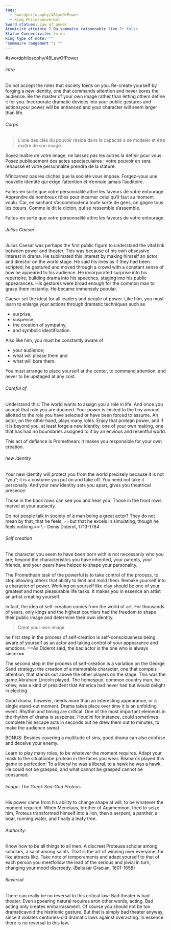 ```yaml
---
tags:
  - swordphilosophy/48LawOfPower
  - King_Philo/nonverbal
Sword statues: Law of power
Atomicité atteinte ? Ou sommaire raisonnable live ?: false
Statue Connectivité: to do
King type of note: ""
"sommaire rangement ": ""
---
```

#swordphilosophy/48LawOfPower 

###### intro
Do not accept the roles that society foists on you. Re-create yourself by forging a new identity, one that commands attention and never bores the audience. Be the master of your own image rather than letting others define it for you. Incorporate dramatic devices into your public gestures and actionsyour power will be enhanced and your character will seem larger than life.

###### Corps
> L’une des clés du pouvoir réside dans la capacité à se modeler et être maître de son image.

Soyez maître de votre image, ne laissez pas les autres la définir pour vous. Posez publiquement des actes spectaculaires : votre pouvoir en sera rehaussé et votre personnalité prendra de la stature.


N’incarnez pas les clichés que la société vous impose. Forgez-vous une nouvelle identité qui exige l’attention et n’ennuie jamais l’auditoire.

Faites-en sorte que votre personnalité attire les faveurs de votre entourage. Apprendre de nombreux rôles pour incarner celui qu’il faut au moment voulu. Car, en sachant s’accommoder à toute sorte de gens, on gagne tous les cœurs. 
Comme le dit le dicton, qui se ressemble s’assemble. 

Faites-en sorte que votre personnalité attire les faveurs de votre entourage.

###### Julius Caesar
Julius Caesar was perhaps the first public figure to understand the vital link between power and theater. This was because of his own obsessive interest in drama. He sublimated this interest by making himself an actor and director on the world stage. 
He said his lines as if they had been scripted; he gestured and moved through a crowd with a constant sense of how he appeared to his audience. He incorporated surprise into his repertoire, building drama into his speeches, staging into his public appearances. His gestures were broad enough for the common man to grasp them instantiy. He became immensely popular.

Caesar set the ideal for all leaders and people of power. Like him, you must learn to enlarge your actions through dramatic techniques such as 
- surprise,
- suspense, 
- the creation of sympathy, 
- and symbolic identification. 

Also like him, you must be constantly aware of
- your audience; 
- what will please them and
- what will bore them. 

You must arrange to place yourself at the center, to command attention, and never to be upstaged at any cost.

###### Careful of
Understand this: The world wants to assign you a role in life. And once you accept that role you are doomed. 
Your power is limited to the tiny amount allotted to the role you have selected or have been forced to assume. 
An actor, on the other hand, plays many roles. Enjoy that protean power, and if it is beyond you, at least forge a new identity, one of your own making, one that has had no boundaries assigned to it by an envious and resentful world. 

This act of defiance is Promethean: It makes you responsible
for your own creation.

###### new identity 
Your new identity will protect you from the world precisely because it is not “you”; it is a costume you put on and take off. 
You need not take it personally. 
And your new identity sets you apart, gives you theatrical presence. 

Those in the back rows can see you and hear you. Those in the front rows marvel at your audacity.

Do not people talk in society of a man being a great actor? They do not mean by that, that he feels, ==but that he excels in simulating, though he feels nothing.==
\ - Denis Diderot, 1713-1784

###### Self creation
The character you seem to have been born with is not necessarily who you are; beyond the characteristics you have inherited, your parents, your friends, and your peers have helped to shape your personality. 

The Promethean task of the powerful is to take control of the process, to stop allowing others that ability to limit and mold them. Remake yourself into a character of power. Working on yourself like clay should be one of your greatest and most pleasurable life tasks. It makes you in essence an artist an artist creating yourself.

In fact, the idea of self-creation comes from the world of art. For thousands of years, only kings and the highest courtiers had the freedom to shape their public image and determine their own identity.

> Creat your own image

he first step in the process of self-creation is self-consciousness being aware of yourself as an actor and taking control of your appearance and emotions. ==As Diderot said, the bad actor is the one who is always sincer==

The second step in the process of self-creation is a variation on the George Sand strategy: the creation of a memorable character, one that compels attention, that stands out above the other players on the stage.
This was the game Abraham Lincoln played. The homespun, common country man, he knew, was a kind of president that America had never had but would delight in electing.

Good drama, however, needs more than an interesting appearance, or a single stand-out moment. Drama takes place over time it is an unfolding event. Rhythm and timing are critical. One of the most important elements in the rhythm of drama is suspense. 
Houdini for instance, could sometimes complete his escape acts in seconds but he drew them out to minutes, to make the audience sweat.

BONUS: Besides covering a multitude of sins, good drama can also confuse and deceive your enemy. 

Learn to play many roles, to be whatever the moment requires. Adapt your mask to the situationbe protean in the faces you wear. 
Bismarck played this game to perfection: To a liberal he was a liberal, to a hawk he was a hawk. He could not be grasped, and what cannot be grasped cannot be consumed.

###### Image: The Greek Sea-God Proteus.
His power came from his ability to change shape at will, to be whatever the moment required. When Menelaus, brother of Agamemnon, tried to seize him, Proteus transformed himself into a lion, then a serpent, a panther, a boar, running water, and finally a leafy tree.

###### Authority: 
Know how to be all things to all men. A discreet Proteusa scholar among scholars, a saint among saints. That is the art of winning over everyone, for like attracts like. Take note of temperaments and adapt yourself to that of each person you meetfollow the lead of the serious and jovial in turn, changing your mood discreedy. (Baltasar Gracian, 1601-1658)

###### Reversal
There can really be no reversal to this critical law: Bad theater is bad theater. Even appearing natural requires artin other words, acting. Bad acting only creates embarrassment. Of course you should not be too dramaticavoid the histrionic gesture. But that is simply bad theater anyway, since it violates centuries-old dramatic laws against overacting. In essence there is no reversal to this law.
